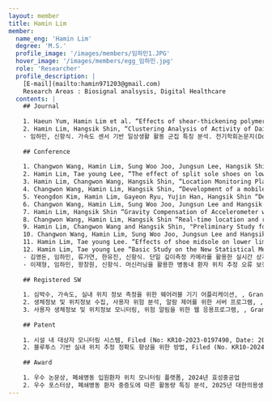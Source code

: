 ```yaml
--- 
layout: member 
title: Hamin Lim 
member:
  name_eng: 'Hamin Lim'
  degree: 'M.S.'
  profile_image: '/images/members/임하민1.JPG'
  hover_image: '/images/members/egg_임하민.jpg'
  role: 'Researcher'
  profile_description: |
    [E-mail](mailto:hamin971203@gmail.com)
    Research Areas : Biosignal analsysis, Digital Healthcare
  contents: |
    ## Journal
    
    1. Haeun Yum, Hamin Lim et al. “Effects of shear-thickening polymer on force attenuation capacities in hip protectors. Proceedings of the Institution of Mechanical Engineers” Part C: Journal of Mechanical Engineering Science. 2022;236(8):3881-3885.
    2. Hamin Lim, Hangsik Shin, “Clustering Analysis of Activity of Daily Living based on Accelerometry.” The Transactions of the Korean Institute of Electrical Engineers KIEE Vol. 72, No. 11, p.1427-1433
    - 임하민, 신항식. 가속도 센서 기반 일상생활 활동 군집 특징 분석. 전기학회논문지(Domestic) 특집호. 2023 11; HI22C1668, HR20C0026.
    
    ## Conference
    
    1. Changwon Wang, Hamin Lim, Sung Woo Joo, Jungsun Lee, Hangsik Shin, “Investigating Abnormal Behavior Patterns in Psychiatric Inpatients” IEEE-EMBS International Conference on Biomedical and Health Informatics, Pittsburgh, USA, 10-18 Sep 2023
    2. Hamin Lim, Tae young Lee, “The effect of split sole shoes on lower leg kinematics and Muscle Activities while Walking” International Foot and Ankle Biomechanics 2021, Brazil(Virtual Meeting), 11 -14 April 2021
    3. Hamin Lim, Changwon Wang, Hangsik Shin, “Location Monitoring Platform for Psychiatric Closed Ward” The 55th KIEE Summer Conference 2024, 10-13 Jul 2024
    4. Changwon Wang, Hamin Lim, Hangsik Shin, “Development of a mobile application that can monitor the location of patients in hospitals” The 55th KIEE Summer Conference 2024, 10-13 Jul 2024
    5. Yeongdon Kim, Hamin Lim, Gayeon Ryu, Yujin Han, Hangsik Shin “Development of a Real-Time Upper Limb Range of Motion Measurement Method Using a Single Depth Measurement Camera” The 55th KIEE Summer Conference 2024, 10-13 Jul 2024
    6. Changwon Wang, Hamin Lim, Sung Woo Joo, Jungsun Lee and Hangsik Shin, “Development of a Location Monitoring Platform for Inpatients within Closed Psychiatric Ward” KOSMI 2024 Spring conference, The catholic univrsity of Korea, Seoul, Korea, 19-21 Jun 2024
    7. Hamin Lim, Hangsik Shin “Gravity Compensation of Accelerometer with Madgwick Filter-Based Quaternion Rotation Estimation” 2024 KOSOMBE spring conference, Yonsei University, Won-ju, Korea, 9-11 May 2024
    8. Changwon Wang, Hamin Lim, Hangsik Shin “Real-time location and risk situation alarm platform for inpatients in psychiatric closed wards using Galaxy Watch” Conference on Information and Control Systems, SAINTJOHNS HOTEL, 23-25 Oct 2023
    9. Hamin Lim, Changwon Wang and Hangsik Shin, "Preliminary Study for the Optimal Attachment Position of Accelerometer for Detecting Abnormal Behavior of Psychiatric Inpatient," The 54th KIEE Summer Conference 2023, Yongpyong Resort, Pyeongchang, Republic of Korea, 12-15 Jul 2023
    10. Changwon Wang, Hamin Lim, Sung Woo Joo, Jungsun Lee and Hangsik Shin, "Analysis of psychiatric inpatients' abnormal behavior prior to self-harm or harm to others through nursing diary records," KOSOMBE spring conference2023, KMEDIhub, Daegu, Republic of Korea, 11-13 May 2023
    11. Hamin Lim, Tae young Lee. “Effects of shoe midsole on lower limb kinematics and muscle activity while walking in two different speeds.” The Korean Society of Mechanical Engineers. 12-14 May 2021
    12. Hamin Lim, Tae young Lee “Basic Study on the New Statistical Method of Electromyography Analysis” Korean Society for Precision Engineering, Online 14-16 Oct 2020
    - 김영돈, 임하민, 류가연, 한유진, 신항식. 단일 깊이측정 카메라를 활용한 실시간 상지 관절 가동범위 측정 방법 개발. 2024 대한전기학회 제55회 하계학술대회. 2024. 7. 10-13; 제주국제켄벤션센터, 부영호텔&리조트; 2024.
    - 이재형, 임하민, 왕창원, 신항식. 머신러닝을 활용한 병동내 환자 위치 추정 오류 보정. 2024년도 제64회 대한의용생체공학회 추계학술대회. 2024. 11. 7-9; 서울 스위스 그랜드 호텔; 2024.
    
    ## Registered SW
    
    1. 심박수, 가속도, 실내 위치 정보 측정을 위한 웨어러블 기기 어플리케이션, , Granted(NO: KRC- 2023-059443, Date: 2023/12/14)
    2. 생체정보 및 위치정보 수집, 사용자 위험 분석, 알람 제어를 위한 서버 프로그램, , Granted(NO: KRC-2023-059444, Date: 2023/12/14)
    3. 사용자 생체정보 및 위치정보 모니터링, 위험 알림을 위한 웹 응용프로그램, , Granted(NO: KRC- 2023-059445, Date: 2023/12/14)
    
    ## Patent
    
    1. 시설 내 대상자 모니터링 시스템, Filed (No: KR10-2023-0197490, Date: 2023/12/29)
    2. 블루투스 기반 실내 위치 추정 정확도 향상을 위한 방법, Filed (No. KR10-2024-0201045, Date: 2024/12/30)
    
    ## Award
    
    1. 우수 논문상, 폐쇄병동 입원환자 위치 모니터링 플랫폼, 2024년 효성중공업
    2. 우수 포스터상, 폐쇄병동 환자 중증도에 따른 활동량 특징 분석, 2025년 대한의용생체공학회 춘계학술대회
--- 
```

